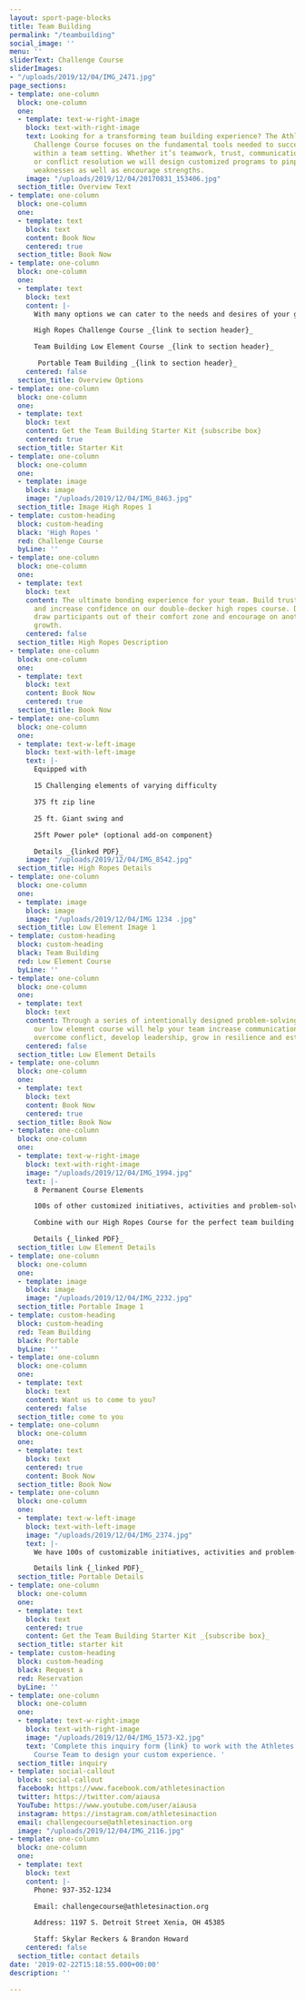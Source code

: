 ```yaml
---
layout: sport-page-blocks
title: Team Building
permalink: "/teambuilding"
social_image: ''
menu: ''
sliderText: Challenge Course
sliderImages:
- "/uploads/2019/12/04/IMG_2471.jpg"
page_sections:
- template: one-column
  block: one-column
  one:
  - template: text-w-right-image
    block: text-with-right-image
    text: Looking for a transforming team building experience? The Athletes in Action
      Challenge Course focuses on the fundamental tools needed to successfully work
      within a team setting. Whether it’s teamwork, trust, communication, leadership
      or conflict resolution we will design customized programs to pinpoint and improve
      weaknesses as well as encourage strengths.
    image: "/uploads/2019/12/04/20170831_153406.jpg"
  section_title: Overview Text
- template: one-column
  block: one-column
  one:
  - template: text
    block: text
    content: Book Now
    centered: true
  section_title: Book Now
- template: one-column
  block: one-column
  one:
  - template: text
    block: text
    content: |-
      With many options we can cater to the needs and desires of your group to help them reach new levels of teamwork.

      High Ropes Challenge Course _{link to section header}_

      Team Building Low Element Course _{link to section header}_

       Portable Team Building _{link to section header}_
    centered: false
  section_title: Overview Options
- template: one-column
  block: one-column
  one:
  - template: text
    block: text
    content: Get the Team Building Starter Kit {subscribe box}
    centered: true
  section_title: Starter Kit
- template: one-column
  block: one-column
  one:
  - template: image
    block: image
    image: "/uploads/2019/12/04/IMG_8463.jpg"
  section_title: Image High Ropes 1
- template: custom-heading
  block: custom-heading
  black: 'High Ropes '
  red: Challenge Course
  byLine: ''
- template: one-column
  block: one-column
  one:
  - template: text
    block: text
    content: The ultimate bonding experience for your team. Build trust, conquer fear
      and increase confidence on our double-decker high ropes course. Designed to
      draw participants out of their comfort zone and encourage on another towards
      growth.
    centered: false
  section_title: High Ropes Description
- template: one-column
  block: one-column
  one:
  - template: text
    block: text
    content: Book Now
    centered: true
  section_title: Book Now
- template: one-column
  block: one-column
  one:
  - template: text-w-left-image
    block: text-with-left-image
    text: |-
      Equipped with

      15 Challenging elements of varying difficulty

      375 ft zip line

      25 ft. Giant swing and

      25ft Power pole* (optional add-on component}

      Details _{linked PDF}_
    image: "/uploads/2019/12/04/IMG_8542.jpg"
  section_title: High Ropes Details
- template: one-column
  block: one-column
  one:
  - template: image
    block: image
    image: "/uploads/2019/12/04/IMG 1234 .jpg"
  section_title: Low Element Image 1
- template: custom-heading
  block: custom-heading
  black: Team Building
  red: Low Element Course
  byLine: ''
- template: one-column
  block: one-column
  one:
  - template: text
    block: text
    content: Through a series of intentionally designed problem-solving activities
      our low element course will help your team increase communication, build trust,
      overcome conflict, develop leadership, grow in resilience and establish culture.
    centered: false
  section_title: Low Element Details
- template: one-column
  block: one-column
  one:
  - template: text
    block: text
    content: Book Now
    centered: true
  section_title: Book Now
- template: one-column
  block: one-column
  one:
  - template: text-w-right-image
    block: text-with-right-image
    image: "/uploads/2019/12/04/IMG_1994.jpg"
    text: |-
      8 Permanent Course Elements

      100s of other customized initiatives, activities and problem-solving games.

      Combine with our High Ropes Course for the perfect team building experience.

      Details {_linked PDF}_
  section_title: Low Element Details
- template: one-column
  block: one-column
  one:
  - template: image
    block: image
    image: "/uploads/2019/12/04/IMG_2232.jpg"
  section_title: Portable Image 1
- template: custom-heading
  block: custom-heading
  red: Team Building
  black: Portable
  byLine: ''
- template: one-column
  block: one-column
  one:
  - template: text
    block: text
    content: Want us to come to you?
    centered: false
  section_title: come to you
- template: one-column
  block: one-column
  one:
  - template: text
    block: text
    centered: true
    content: Book Now
  section_title: Book Now
- template: one-column
  block: one-column
  one:
  - template: text-w-left-image
    block: text-with-left-image
    image: "/uploads/2019/12/04/IMG_2374.jpg"
    text: |-
      We have 100s of customizable initiatives, activities and problem-solving games that we can bring almost anywhere. If you’re unable to bring your team to us then allow us to come to you. Our portable team building program allows more flexibility for you and your team. (needs better description)

      Details link {_linked PDF}_
  section_title: Portable Details
- template: one-column
  block: one-column
  one:
  - template: text
    block: text
    centered: true
    content: Get the Team Building Starter Kit _{subscribe box}_
  section_title: starter kit
- template: custom-heading
  block: custom-heading
  black: Request a
  red: Reservation
  byLine: ''
- template: one-column
  block: one-column
  one:
  - template: text-w-right-image
    block: text-with-right-image
    image: "/uploads/2019/12/04/IMG_1573-X2.jpg"
    text: 'Complete this inquiry form {link} to work with the Athletes in Action Challenge
      Course Team to design your custom experience. '
  section_title: inquiry
- template: social-callout
  block: social-callout
  facebook: https://www.facebook.com/athletesinaction
  twitter: https://twitter.com/aiausa
  YouTube: https://www.youtube.com/user/aiausa
  instagram: https://instagram.com/athletesinaction
  email: challengecourse@athletesinaction.org
  image: "/uploads/2019/12/04/IMG_2116.jpg"
- template: one-column
  block: one-column
  one:
  - template: text
    block: text
    content: |-
      Phone: 937-352-1234

      Email: challengecourse@athletesinaction.org

      Address: 1197 S. Detroit Street Xenia, OH 45385

      Staff: Skylar Reckers & Brandon Howard
    centered: false
  section_title: contact details
date: '2019-02-22T15:18:55.000+00:00'
description: ''

---
```

